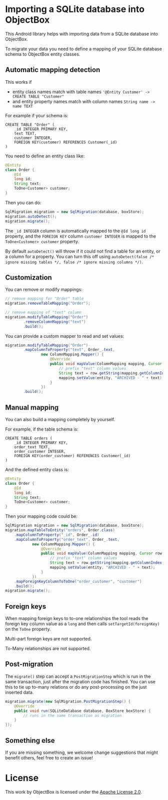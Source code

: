 # Importing a SQLite database into ObjectBox

This Android library helps with importing data from a SQLite database into ObjectBox.

To migrate your data you need to define a mapping of your SQLite database schema to ObjectBox entity 
classes.

## Automatic mapping detection
This works if
- entity class names match with table names 
  `'@Entity Customer' -> CREATE TABLE "Customer"`
- and entity property names match with column names
  `String name -> name TEXT`

For example if your schema is:
```
CREATE TABLE "Order" (
    _id INTEGER PRIMARY KEY,
    text TEXT,
    customer INTEGER,
    FOREIGN KEY(customer) REFERENCES Customer(_id)
)
```

You need to define an entity class like:
```java
@Entity
class Order {
    @Id
    long id;
    String text;
    ToOne<Customer> customer; 
}
```

Then you can do:
```java
SqlMigration migration = new SqlMigration(database, boxStore);
migration.autoDetect();
migration.migrate();
```

The `_id INTEGER` column is automatically mapped to the `@Id long id` property, and the `FOREIGN KEY` 
column `customer INTEGER` is mapped to the `ToOne<Customer> customer` property.

By default `autoDetect()` will throw if it could not find a table for an entity, or a column for a
property. You can turn this off using `autoDetect(false /* ignore missing tables */, false /* ignore missing columns */)`.

## Customization
You can remove or modify mappings:
```java
// remove mapping for "Order" table
migration.removeTableMapping("Order");

// remove mapping of "text" column
migration.modifyTableMapping("Order")
        .removeColumnMapping("text")
        .build();
```

You can provide a custom mapper to read and set values:
```java
migration.modifyTableMapping("Order")
        .mapColumnToProperty("text", Order_.text,
                new ColumnMapping.Mapper() {
                    @Override
                    public void mapValue(ColumnMapping mapping, Cursor row, Object entity) {
                        // prefix "text" column values
                        String text = row.getString(mapping.getColumnIndex());
                        mapping.setValue(entity, "ARCHIVED - " + text);
                    }
                })
        .build();
```

## Manual mapping
You can also build a mapping completely by yourself.

For example, if the table schema is:
```
CREATE TABLE orders (
    _id INTEGER PRIMARY KEY,
    order_text TEXT,
    order_customer INTEGER,
    FOREIGN KEY(order_customer) REFERENCES Customer(_id)
)
```

And the defined entity class is:
```java
@Entity
class Order {
    @Id
    long id;
    String text;
    ToOne<Customer> customer; 
}
```

Then your mapping code could be:
```java
SqlMigration migration = new SqlMigration(database, boxStore);
migration.mapTableToEntity("orders", Order.class)
    .mapColumnToProperty("_id", Order_.id)
    .mapColumnToProperty("order_text", Order_.text,
            new ColumnMapping.Mapper() {
                @Override
                public void mapValue(ColumnMapping mapping, Cursor row, Object entity) {
                    // prefix "text" column values
                    String text = row.getString(mapping.getColumnIndex());
                    mapping.setValue(entity, "ARCHIVED - " + text);
                }
            })
    .mapForeignKeyColumnToToOne("order_customer", "customer")
    .build();
migration.migrate();
```

## Foreign keys
When mapping foreign keys to to-one relationships the tool reads the foreign key column value as a
`long` and then calls `setTargetId(foreignKey)` on the `ToOne` property.

Multi-part foreign keys are not supported.

To-Many relationships are not supported.

## Post-migration
The `migrate()` step can accept a `PostMigrationStep` which is run in the same transaction, just
 after the migration code has finished. You can use this to tie up to-many relations or do any 
post-processing on the just inserted data.

```java
migration.migrate(new SqlMigration.PostMigrationStep() {
    @Override
    public void run(SQLiteDatabase database, BoxStore boxStore) {
        // runs in the same transaction as migration
    }
});
```

## Something else
If you are missing something, we welcome change suggestions that might benefit others, feel free to 
create an issue!

# License
This work by ObjectBox is licensed under the [Apache License 2.0](LICENSE.txt).
